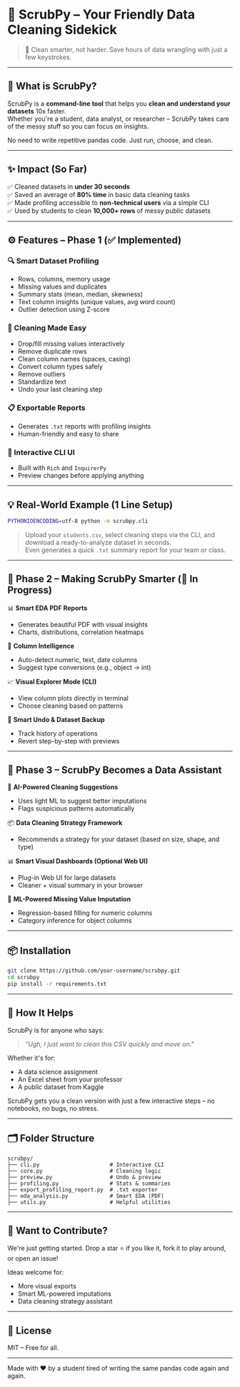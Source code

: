 # 🧼 ScrubPy – Your Friendly Data Cleaning Sidekick

> 🚀 Clean smarter, not harder. Save hours of data wrangling with just a few keystrokes.

---

## 🤖 What is ScrubPy?

ScrubPy is a **command-line tool** that helps you **clean and understand your datasets** 10x faster.  
Whether you're a student, data analyst, or researcher – ScrubPy takes care of the messy stuff so you can focus on insights.

No need to write repetitive pandas code. Just run, choose, and clean.

---

## ✨ Impact (So Far)

✅ Cleaned datasets in **under 30 seconds**  
✅ Saved an average of **80% time** in basic data cleaning tasks  
✅ Made profiling accessible to **non-technical users** via a simple CLI  
✅ Used by students to clean **10,000+ rows** of messy public datasets  

---

## ⚙️ Features – Phase 1 (✅ Implemented)

### 🔍 Smart Dataset Profiling
- Rows, columns, memory usage
- Missing values and duplicates
- Summary stats (mean, median, skewness)
- Text column insights (unique values, avg word count)
- Outlier detection using Z-score

### 🧹 Cleaning Made Easy
- Drop/fill missing values interactively
- Remove duplicate rows
- Clean column names (spaces, casing)
- Convert column types safely
- Remove outliers
- Standardize text
- Undo your last cleaning step

### 📋 Exportable Reports
- Generates `.txt` reports with profiling insights
- Human-friendly and easy to share

### 🎨 Interactive CLI UI
- Built with `Rich` and `InquirerPy`
- Preview changes before applying anything

---

## 💡 Real-World Example (1 Line Setup)

```bash
PYTHONIOENCODING=utf-8 python -m scrubpy.cli
```

> Upload your `students.csv`, select cleaning steps via the CLI, and download a ready-to-analyze dataset in seconds.  
Even generates a quick `.txt` summary report for your team or class.

---

## 🚧 Phase 2 – Making ScrubPy Smarter (🔄 In Progress)

📊 **Smart EDA PDF Reports**  
- Generates beautiful PDF with visual insights  
- Charts, distributions, correlation heatmaps  

🧠 **Column Intelligence**  
- Auto-detect numeric, text, date columns  
- Suggest type conversions (e.g., object → int)

📈 **Visual Explorer Mode (CLI)**  
- View column plots directly in terminal  
- Choose cleaning based on patterns  

🔁 **Smart Undo & Dataset Backup**  
- Track history of operations  
- Revert step-by-step with previews  

---

## 🔮 Phase 3 – ScrubPy Becomes a Data Assistant

🤖 **AI-Powered Cleaning Suggestions**  
- Uses light ML to suggest better imputations  
- Flags suspicious patterns automatically

📦 **Data Cleaning Strategy Framework**  
- Recommends a strategy for your dataset (based on size, shape, and type)

📊 **Smart Visual Dashboards (Optional Web UI)**  
- Plug-in Web UI for large datasets  
- Cleaner + visual summary in your browser

🧠 **ML-Powered Missing Value Imputation**  
- Regression-based filling for numeric columns  
- Category inference for object columns

---

## 📦 Installation

```bash
git clone https://github.com/your-username/scrubpy.git
cd scrubpy
pip install -r requirements.txt
```

---

## 🧠 How It Helps

ScrubPy is for anyone who says:

> *"Ugh, I just want to clean this CSV quickly and move on."*

Whether it's for:
- A data science assignment
- An Excel sheet from your professor
- A public dataset from Kaggle

ScrubPy gets you a clean version with just a few interactive steps – no notebooks, no bugs, no stress.

---

## 🗂️ Folder Structure

```
scrubpy/
├── cli.py                      # Interactive CLI
├── core.py                     # Cleaning logic
├── preview.py                  # Undo & preview
├── profiling.py                # Stats & summaries
├── export_profiling_report.py  # .txt exporter
├── eda_analysis.py             # Smart EDA (PDF)
├── utils.py                    # Helpful utilities
```

---

## 💬 Want to Contribute?

We're just getting started. Drop a star ⭐ if you like it, fork it to play around, or open an issue!

Ideas welcome for:
- More visual exports
- Smart ML-powered imputations
- Data cleaning strategy assistant

---

## 🧾 License

MIT – Free for all.

---

Made with ❤️ by a student tired of writing the same pandas code again and again.
